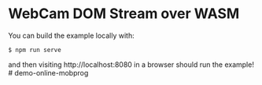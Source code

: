 # WebCam DOM Stream over WASM

You can build the example locally with:

```
$ npm run serve
```

and then visiting http://localhost:8080 in a browser should run the example!
#   d e m o - o n l i n e - m o b p r o g  
 